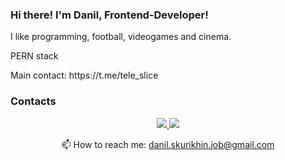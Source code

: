 ### Hi there! I'm Danil, Frontend-Developer!

<p> I like programming, football, videogames and cinema. </p>
<p> PERN stack </p>
<p> Main contact: https://t.me/tele_slice </p>

### Contacts
<p align='center'>
   <a href="https://www.linkedin.com/in/danilskurikhin/">
       <img src="https://img.shields.io/badge/linkedin-%230077B5.svg?&style=for-the-badge&logo=linkedin&logoColor=white"/>
   </a>
   <a href="https://t.me/tele_slice">
       <img src="https://img.shields.io/badge/Telegram-2CA5E0?style=for-the-badge&logo=telegram&logoColor=white"/>
   </a>
<p align='center'>
   📫 How to reach me: <a href='mailto:danil.skurikhin.job@gmail.com'>danil.skurikhin.job@gmail.com</a>
</p>
